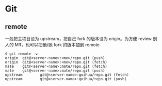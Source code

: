 # Git

## remote

一般把主项目设为 upstream，把自己 fork 的版本设为 origin。为方便 review 别人的 MR，也可以把他/她 fork 的版本加到 remote.

```
$ git remote -v
origin  git@<server-name>:<me>/repo.git (push)
origin  git@<server-name>:<me>/repo.git (fetch)
mate    git@<server-name>:mate/repo.git (fetch)
mate    git@<server-name>:mate/repo.git (push)
upstream        git@<server-name>:guihua/repo.git (fetch)
upstream        git@<server-name>:guihua/repo.git (push)
```
